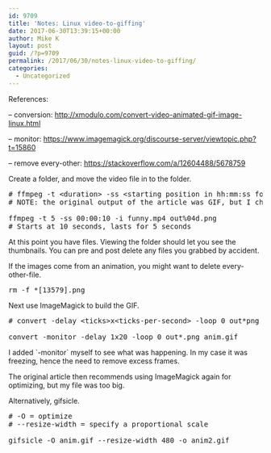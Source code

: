 ```yaml
---
id: 9709
title: 'Notes: Linux video-to-giffing'
date: 2017-06-30T13:39:15+00:00
author: Mike K
layout: post
guid: /?p=9709
permalink: /2017/06/30/notes-linux-video-to-giffing/
categories:
  - Uncategorized
---
```

References:
  
&#8211; conversion: http://xmodulo.com/convert-video-animated-gif-image-linux.html
  
&#8211; monitor: https://www.imagemagick.org/discourse-server/viewtopic.php?t=15860
  
&#8211; remove every-other: https://stackoverflow.com/a/12604488/5678759

Create a folder, and move the video file in to the folder.

<pre class="lang:default decode:true " ># ffmpeg -t &lt;duration&gt; -ss &lt;starting position in hh:mm:ss format&gt; -i &lt;input_video&gt; out%04d.png
# NOTE: the original output of the article was GIF, but I changed it. Might be a source of problems

ffmpeg -t 5 -ss 00:00:10 -i funny.mp4 out%04d.png
# Starts at 10 seconds, lasts for 5 seconds</pre>

At this point you have files. Viewing the folder should let you see the thumbnails. You can pre and post delete any files you grabbed by accident.

If the images come from an animation, you might want to delete every-other-file.

<pre class="lang:default decode:true " >rm -f *[13579].png</pre>

Next use ImageMagick to build the GIF.

<pre class="lang:default decode:true " ># convert -delay &lt;ticks&gt;x&lt;ticks-per-second&gt; -loop 0 out*png &lt;output-gif-file&gt;

convert -monitor -delay 1x20 -loop 0 out*.png anim.gif</pre>

I added \`-monitor\` myself to see what was happening. In my case it was freezing, hence the need to remove excess frames.

The original article then recommends using ImageMagick again for optimizing, but my file was too big.

Alternatively, gifsicle.

<pre class="lang:default decode:true " ># -O = optimize
# --resize-width = specify a proportional scale

gifsicle -O anim.gif --resize-width 480 -o anim2.gif</pre>
